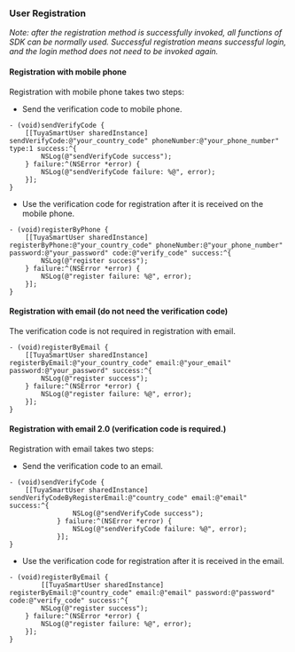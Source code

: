 ### User Registration

_Note: after the registration method is successfully invoked, all functions of SDK can be normally used. Successful registration means successful login, and the login method does not need to be invoked again._

#### Registration with mobile phone

Registration with mobile phone takes two steps:


- Send the verification code to mobile phone.

```objc
- (void)sendVerifyCode {
	[[TuyaSmartUser sharedInstance] sendVerifyCode:@"your_country_code" phoneNumber:@"your_phone_number" type:1 success:^{
		NSLog(@"sendVerifyCode success");
	} failure:^(NSError *error) {
		NSLog(@"sendVerifyCode failure: %@", error);
	}];
}
```

- Use the verification code for registration after it is received on the mobile phone.

```objc
- (void)registerByPhone {
	[[TuyaSmartUser sharedInstance] registerByPhone:@"your_country_code" phoneNumber:@"your_phone_number" password:@"your_password" code:@"verify_code" success:^{
		NSLog(@"register success");
	} failure:^(NSError *error) {
		NSLog(@"register failure: %@", error);
	}];
}
```

#### Registration with email (do not need the verification code)

The verification code is not required in registration with email.

```objc
- (void)registerByEmail {
	[[TuyaSmartUser sharedInstance] registerByEmail:@"your_country_code" email:@"your_email" password:@"your_password" success:^{
		NSLog(@"register success");
	} failure:^(NSError *error) {
		NSLog(@"register failure: %@", error);
	}];
}
```

#### Registration with email 2.0 (verification code is required.)

Registration with email takes two steps:

- Send the verification code to an email.

```objc
- (void)sendVerifyCode {
	[[TuyaSmartUser sharedInstance] sendVerifyCodeByRegisterEmail:@"country_code" email:@"email" success:^{
                NSLog(@"sendVerifyCode success");
            } failure:^(NSError *error) {
                NSLog(@"sendVerifyCode failure: %@", error);
            }];
}
```

- Use the verification code for registration after it is received in the email.

```objc
- (void)registerByEmail {
	    [[TuyaSmartUser sharedInstance] registerByEmail:@"country_code" email:@"email" password:@"password" code:@"verify_code" success:^{
        NSLog(@"register success");
    } failure:^(NSError *error) {
        NSLog(@"register failure: %@", error);
    }];
}
```